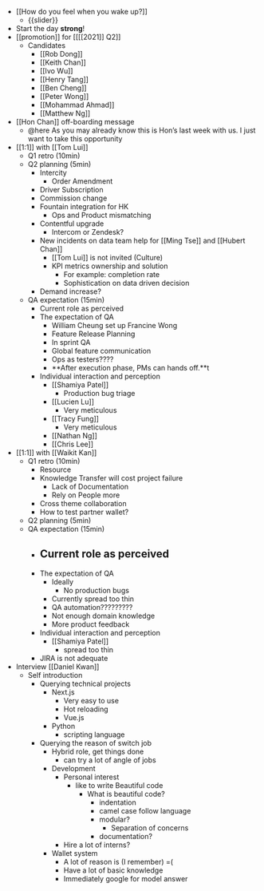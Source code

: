 - [[How do you feel when you wake up?]]
    - {{slider}}
- Start the day **strong**!
- [[promotion]] for [[[[2021]] Q2]]
    - Candidates
        - [[Rob Dong]]
        - [[Keith Chan]]
        - [[Ivo Wu]]
        - [[Henry Tang]]
        - [[Ben Cheng]]
        - [[Peter Wong]]
        - [[Mohammad Ahmad]]
        - [[Matthew Ng]]
- [[Hon Chan]] off-boarding message
    - @here As you may already know this is Hon’s last week with us. I just want to take this opportunity
- [[1:1]] with [[Tom Lui]]
    - Q1 retro (10min)
    - Q2 planning (5min)
        - Intercity
            - Order Amendment
        - Driver Subscription
        - Commission change
        - Fountain integration for HK
            - Ops and Product mismatching
        - Contentful upgrade
            - Intercom or Zendesk?
        - New incidents on data team help for [[Ming Tse]] and [[Hubert Chan]]
            - [[Tom Lui]] is not invited (Culture)
            - KPI metrics ownership and solution
                - For example: completion rate
                - Sophistication on data driven decision
        - Demand increase?
    - QA expectation (15min)
        - Current role as perceived
        - The expectation of QA
            - William Cheung set up Francine Wong
            - Feature Release Planning
            - In sprint QA
            - Global feature communication
            - Ops as testers????
            - **After execution phase, PMs can hands off.**t
        - Individual interaction and perception
            - [[Shamiya Patel]]
                - Production bug triage
            - [[Lucien Lu]]
                - Very meticulous
            - [[Tracy Fung]]
                - Very meticulous
            - [[Nathan Ng]]
            - [[Chris Lee]]
- [[1:1]] with [[Waikit Kan]]
    - Q1 retro (10min)
        - Resource
        - Knowledge Transfer will cost project failure
            - Lack of Documentation
            - Rely on People more
        - Cross theme collaboration
        - How to test partner wallet?
    - Q2 planning (5min)
    - QA expectation (15min)
        - Current role as perceived
            - 
        - The expectation of QA
            - Ideally
                - No production bugs
            - Currently spread too thin
            - QA automation?????????
            - Not enough domain knowledge
            - More product feedback
        - Individual interaction and perception
            - [[Shamiya Patel]]
                - spread too thin
        - JIRA is not adequate
- Interview [[Daniel Kwan]]
    - Self introduction
        - Querying technical projects
            - Next.js
                - Very easy to use
                - Hot reloading
                - Vue.js 
            - Python
                - scripting language
        - Querying the reason of switch job
            - Hybrid role, get things done
                - can try a lot of angle of jobs
            - Development
                - Personal interest
                    - like to write Beautiful code
                        - What is beautiful code?
                            - indentation
                            - camel case follow language
                            - modular?
                                - Separation of concerns
                            - documentation?
                - Hire a lot of interns?
            - Wallet system
                - A lot of reason is (I remember) =(
                - Have a lot of basic knowledge
                - Immediately google for model answer
